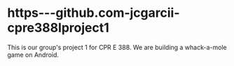 # https---github.com-jcgarcii-cpre388lproject1

This is our group's project 1 for CPR E 388. 
We are building a whack-a-mole game on Android.
